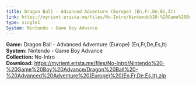 ```yaml
---
title: Dragon Ball - Advanced Adventure (Europe) (En,Fr,De,Es,It)
link: https://myrient.erista.me/files/No-Intro/Nintendo%20-%20Game%20Boy%20Advance/Dragon%20Ball%20-%20Advanced%20Adventure%20(Europe)%20(En,Fr,De,Es,It).zip
type: single1
System: Nintendo - Game Boy Advance
---
```

<b>Game:</b> Dragon Ball - Advanced Adventure (Europe) (En,Fr,De,Es,It)<br>
<b>System:</b> Nintendo - Game Boy Advance<br>
<b>Collection:</b> No-Intro<br>
<b>Download:</b> https://myrient.erista.me/files/No-Intro/Nintendo%20-%20Game%20Boy%20Advance/Dragon%20Ball%20-%20Advanced%20Adventure%20(Europe)%20(En,Fr,De,Es,It).zip